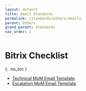 ```yaml
---
layout: default
title: Email Standards
permalink: /standards/others/emails
parent: Others
grand_parent: Standards
nav_order: 1
---
```


# Bitrix Checklist
{: .no_toc }

- [Technical MoM Email Template](https://github.com/PT-Akar-Inti-Teknologi/pt-akar-inti-teknologi.github.io/blob/main/downloads/Technical-MoM.template.md).
- [Escalation MoM Email Template](https://github.com/PT-Akar-Inti-Teknologi/pt-akar-inti-teknologi.github.io/blob/main/downloads/Escalation-MoM.template.md).
